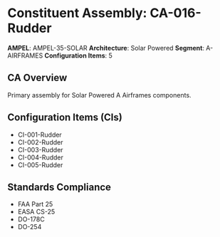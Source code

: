 # Constituent Assembly: CA-016-Rudder

**AMPEL**: AMPEL-35-SOLAR
**Architecture**: Solar Powered
**Segment**: A-AIRFRAMES
**Configuration Items**: 5

## CA Overview
Primary assembly for Solar Powered A Airframes components.

## Configuration Items (CIs)
- CI-001-Rudder
- CI-002-Rudder
- CI-003-Rudder
- CI-004-Rudder
- CI-005-Rudder

## Standards Compliance
- FAA Part 25
- EASA CS-25
- DO-178C
- DO-254

